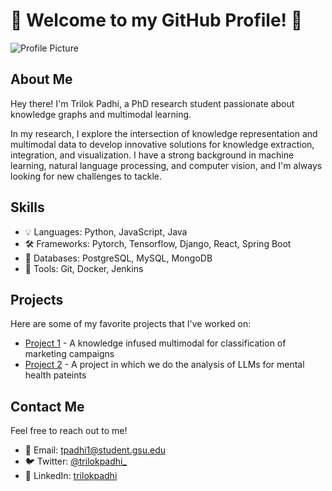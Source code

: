 # 👋 Welcome to my GitHub Profile! 👋

![Profile Picture](https://avatars.githubusercontent.com/u/20143249?s=400&u=f5c5b9faeba75549bd388ab998ad79a353b0d625&v=4)

## About Me

Hey there! I'm Trilok Padhi, a PhD research student passionate about knowledge graphs and multimodal learning.

In my research, I explore the intersection of knowledge representation and multimodal data to develop innovative solutions for knowledge extraction, integration, and visualization. I have a strong background in machine learning, natural language processing, and computer vision, and I'm always looking for new challenges to tackle.

## Skills

- 💡 Languages: Python, JavaScript, Java
- 🛠️ Frameworks: Pytorch, Tensorflow, Django, React, Spring Boot
- 🧠 Databases: PostgreSQL, MySQL, MongoDB
- 🚀 Tools: Git, Docker, Jenkins

## Projects

Here are some of my favorite projects that I've worked on:

- [Project 1](https://github.com/SWAN-AI/Marketing-AI.git) - A knowledge infused multimodal for classification of marketing campaigns
- [Project 2](https://github.com/SWAN-AI/Mental_Health_Analysis) - A project in which we do the analysis of LLMs for mental health pateints 

## Contact Me

Feel free to reach out to me!

- 📧 Email: [tpadhi1@student.gsu.edu](mailto:tpadhi1@student.gsu.edu)
- 🐦 Twitter: [@trilokpadhi_](https://twitter.com/trilokpadhi_)
- 💼 LinkedIn: [trilokpadhi](https://www.linkedin.com/in/trilok-padhi-bb809b147/)
